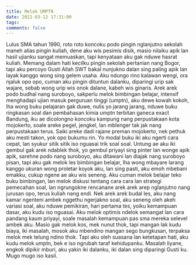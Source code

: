```yaml
---
title: Melok UMPTN
date: 2021-03-12 17:31:00
tags:
comments: false
---
```

Lulus SMA tahun 1990, roto roto koncoku podo pingin nglanjutno sekolah maneh alias pingin kuliah, dene aku wis pesimis disik, masio nilaiku apik lan hasil ujianku sangat memuaskan, tapi kenyataan aku gak nduwe hasrat kuliah. Memang dalam hati kecilku pingin sekolah pertanian nang Bogor, tapi aku percoyo Gusti Allah SWT bakal nunjukno dalan sing paling apik lan layak kanggo wong sing gelem usaha.  Aku ndungo rino kalawan wengi, ora njaluk opo opo, cuman aku pingin dituntun dalanku, diparingi urip sak wajare, sebab wong urip wis onok dalane, kabeh wis ginaris.
Arek arek podo budhal nang suroboyo, sakperlu melok bimbingan belajar, intensif menghadapi ujian masuk perguruan tinggi (umptn), aku dewe kowah kokoh, lha wong buku pelajaran gak duwe, nulis yo jarang jarang, nduwe buku ringkasan soal dan pembahasan kimia umptn terbitan ganeca exact Bandung, iku ae dicolongno koncoku kampung nang perpustakaan kota mojokerto, soale areke pegel, jengkel, lan mblenger tak jak nang perpustakaan terus. Saiki areke dadi rajane preman mojokerto, nek pethuk aku mesti takon, yok opo bukumu rin. Yo modal buku iki aku ngerti cara cepat, lan syukur sitik sitik iso nguasai trik soal soal.
Untung ae aku iki gembul gak arek ndablek thok, yo gembul priyayi sing pinter lan wonge apik apik, sarehne podo nang suroboyo, aku ditawani lan diajak nang suroboyo pisan, tapi aku gak melok les bimbingan belajar, lha wong mbayare larang kanggo ukuran wong proletar koyok aku, lan sing pasti, aku emoh mbebani  emakku, cukup ngene ae aku wis seneng.
Aku cuman melok belajar teko buku bimbingan, lan melok diskusi tentang cara cara lan strategi pemecahan soal, lan ngrungokne rencanane arek arek arep nglanjutno nang jurusan opo, terus kuliah nang endi. Nek arek arek budal les, aku nang kamar ngenteni ambek nggethu ngerjakno soal, aku seneng oleh akeh variasi soal, aku nduwe pemikiran, hari pertama tes, yoiku kemampuan dasar, aku kudu iso nguasai. Aku melok optimis ndelok semangat lan cara pandang kaum priyayi, soale masalah kemampuan pas sma mereka selevel ambek aku.
Masio gak melok kos, mek nunut thok, tapi mangan lak kudu biaya, iki masalah, mosok aku mbendino mangan sego bungkusan, terpaksa melok mek telung ndino thok. Tapi aku oleh suasana lan ketetapan hati, aku kudu melok umptn, bek e iso ngrubah taraf kehidupanku. Masalah liyane, engkok dipikir mburi, aku yakin iki dalanku, iki dalan sing diparingi Gusti ku.
Mugo mugo iso kasil.
